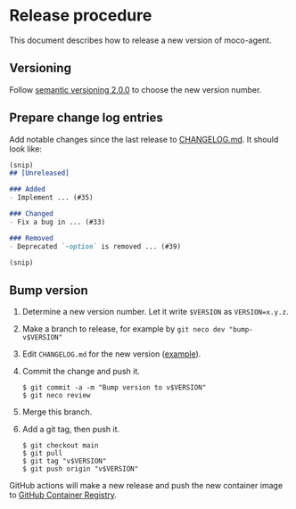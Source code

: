 Release procedure
=================

This document describes how to release a new version of moco-agent.

## Versioning

Follow [semantic versioning 2.0.0][semver] to choose the new version number.

## Prepare change log entries

Add notable changes since the last release to [CHANGELOG.md](CHANGELOG.md).
It should look like:

```markdown
(snip)
## [Unreleased]

### Added
- Implement ... (#35)

### Changed
- Fix a bug in ... (#33)

### Removed
- Deprecated `-option` is removed ... (#39)

(snip)
```

## Bump version

1. Determine a new version number.  Let it write `$VERSION` as `VERSION=x.y.z`.
2. Make a branch to release, for example by `git neco dev "bump-v$VERSION"`
3. Edit `CHANGELOG.md` for the new version ([example][]).
4. Commit the change and push it.

    ```console
    $ git commit -a -m "Bump version to v$VERSION"
    $ git neco review
    ```

5. Merge this branch.
6. Add a git tag, then push it.

    ```console
    $ git checkout main
    $ git pull
    $ git tag "v$VERSION"
    $ git push origin "v$VERSION"
    ```

GitHub actions will make a new release and push the new container image to [GitHub Container Registry](https://github.com/orgs/cybozu-go/packages/container/package/moco-agent).

[semver]: https://semver.org/spec/v2.0.0.html
[example]: https://github.com/cybozu-go/etcdpasswd/commit/77d95384ac6c97e7f48281eaf23cb94f68867f79
